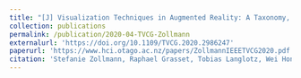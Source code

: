 ```yaml
---
title: "[J] Visualization Techniques in Augmented Reality: A Taxonomy, Methods and Patterns"
collection: publications
permalink: /publication/2020-04-TVCG-Zollmann
externalurl: 'https://doi.org/10.1109/TVCG.2020.2986247'
paperurl: 'https://www.hci.otago.ac.nz/papers/ZollmannIEEETVCG2020.pdf'
citation: 'Stefanie Zollmann, Raphael Grasset, Tobias Langlotz, Wei Hong Lo, Shohei Mori, and Holger Regenbrecht, &quot;Visualization Techniques in Augmented Reality: A Taxonomy, Methods and Patterns&quot; <i>IEEE Trans. on Visualisation and Computer Graphics (TVCG)</i>, Volc. 27, Issue 9, pp. 3808 - 3825 (2021.9)'
---
```


<!--
externalurl: 'url'
paperurl: 'url'
youtubeurl: 'url'
presentationurl: 'url'
githuburl: 'url'
-->